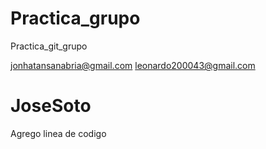 # Practica_grupo
Practica_git_grupo

jonhatansanabria@gmail.com
leonardo200043@gmail.com



# JoseSoto
Agrego linea de codigo
